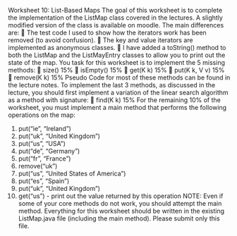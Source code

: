 Worksheet 10: List-Based Maps
The goal of this worksheet is to complete the implementation of the ListMap class
covered in the lectures.
A slightly modified version of the class is available on moodle. The main differences
are:
 The test code I used to show how the iterators work has been removed (to
avoid confusion).
 The key and value iterators are implemented as anonymous classes.
 I have added a toString() method to both the ListMap and the ListMayEntry
classes to allow you to print out the state of the map.
You task for this worksheet is to implement the 5 missing methods:
 size() 15%
 isEmpty() 15%
 get(K k) 15%
 put(K k, V v) 15%
 remove(K k) 15%
Pseudo Code for most of these methods can be found in the lecture notes.
To implement the last 3 methods, as discussed in the lecture, you should first
implement a variation of the linear search algorithm as a method with signature:
 find(K k) 15%
For the remaining 10% of the worksheet, you must implement a main method that
performs the following operations on the map:
1. put(“ie”, “Ireland”)
2. put(“uk”, “United Kingdom”)
3. put(“us”, “USA”)
4. put(“de”, “Germany”)
5. put(“fr”, “France”)
6. remove(“uk”)
7. put(“us”, “United States of America”)
8. put(“es”, “Spain”)
9. put(“uk”, “United Kingdom”)
10. get(“us”) - print out the value returned by this operation
NOTE: Even if some of your core methods do not work, you should attempt the main
method.
Everything for this worksheet should be written in the existing ListMap.java file
(including the main method). Please submit only this file.